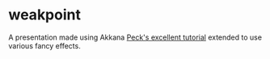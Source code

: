 weakpoint
=========

A presentation made using Akkana
[Peck's excellent tutorial](http://shallowsky.com/software/presentation/index.html)
extended to use various fancy effects.
